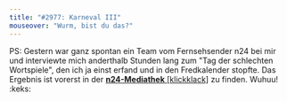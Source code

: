 ```yaml
---
title: "#2977: Karneval III"
mouseover: "Wurm, bist du das?"
---
```


PS: 
Gestern war ganz spontan ein Team vom Fernsehsender n24 bei mir und interviewte mich anderthalb Stunden lang zum "Tag der schlechten Wortspiele", den ich ja einst erfand und in den Fredkalender stopfte. 
Das Ergebnis ist vorerst in der <a href="http://www.n24.de/n24/Mediathek/videos/d/3825074/tag-der-schlechten-wortspiele.html" title="Tag der schlechten Wortspiele"><strong>n24-Mediathek</strong> [klickklack]</a> zu finden. 
Wuhuu!
:keks:
